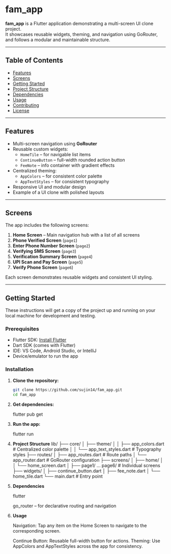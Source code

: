 # fam_app

**fam_app** is a Flutter application demonstrating a multi-screen UI clone project.  
It showcases reusable widgets, theming, and navigation using GoRouter, and follows a modular and maintainable structure.

---

## Table of Contents

- [Features](#features)
- [Screens](#screens)
- [Getting Started](#getting-started)
- [Project Structure](#project-structure)
- [Dependencies](#dependencies)
- [Usage](#usage)
- [Contributing](#contributing)
- [License](#license)

---

## Features

- Multi-screen navigation using **GoRouter**
- Reusable custom widgets:
  - `HomeTile` – for navigable list items
  - `ContinueButton` – full-width rounded action button
  - `FeeNote` – info container with gradient effects
- Centralized theming:
  - `AppColors` – for consistent color palette
  - `AppTextStyles` – for consistent typography
- Responsive UI and modular design
- Example of a UI clone with polished layouts

---

## Screens

The app includes the following screens:

1. **Home Screen** – Main navigation hub with a list of all screens
2. **Phone Verified Screen** (`page1`)
3. **Enter Phone Number Screen** (`page2`)
4. **Verifying SMS Screen** (`page3`)
5. **Verification Summary Screen** (`page4`)
6. **UPI Scan and Pay Screen** (`page5`)
7. **Verify Phone Screen** (`page6`)

Each screen demonstrates reusable widgets and consistent UI styling.

---

## Getting Started

These instructions will get a copy of the project up and running on your local machine for development and testing.

### Prerequisites

- Flutter SDK: [Install Flutter](https://docs.flutter.dev/get-started/install)
- Dart SDK (comes with Flutter)
- IDE: VS Code, Android Studio, or IntelliJ
- Device/emulator to run the app

### Installation

1. **Clone the repository:**
   ```bash
   git clone https://github.com/sujin14/fam_app.git
   cd fam_app
2. **Get dependencies:**

    flutter pub get


3. **Run the app:**

    flutter run

4. **Project Structure**
    lib/
    ├── core/
    │   ├── theme/
    │   │   ├── app_colors.dart        # Centralized color palette
    │   │   └── app_text_styles.dart   # Typography styles
    ├── routes/
    │   ├── app_routes.dart            # Route paths
    │   └── app_router.dart            # GoRouter configuration
    ├── screens/
    │   ├── home/
    │   │   └── home_screen.dart
    │   ├── page1/ ... page6/          # Individual screens
    ├── widgets/
    │   ├── continue_button.dart
    │   ├── fee_note.dart
    │   └── home_tile.dart
    └── main.dart                      # Entry point

5. **Dependencies**

    flutter

    go_router
    – for declarative routing and navigation

6. **Usage**

    Navigation: Tap any item on the Home Screen to navigate to the corresponding screen.

    Continue Button: Reusable full-width button for actions.
    Theming: Use AppColors and AppTextStyles across the app for consistency.